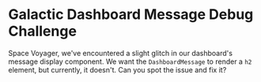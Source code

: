 # Galactic Dashboard Message Debug Challenge

Space Voyager, we've encountered a slight glitch in our dashboard's message display component. We want the `DashboardMessage` to render a `h2` element, but currently, it doesn't. Can you spot the issue and fix it?